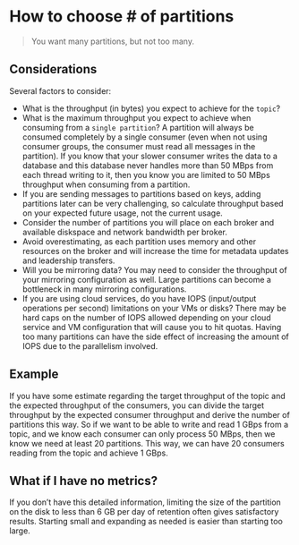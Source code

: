 # How to choose # of partitions

> You want many partitions, but not too many.

## Considerations

Several factors to consider:

- What is the throughput (in bytes) you expect to achieve for the `topic`?
- What is the maximum throughput you expect to achieve when consuming from a `single partition`? A partition will always be consumed completely by a single consumer (even when not using consumer groups, the consumer must read all messages in the partition). If you know that your slower consumer writes the data to a database and this database never handles more than 50 MBps from each thread writing to it, then you know you are limited to 50 MBps throughput when consuming from a partition.
- If you are sending messages to partitions based on keys, adding partitions later can be very challenging, so calculate throughput based on your expected future usage, not the current usage.
- Consider the number of partitions you will place on each broker and available diskspace and network bandwidth per broker.
- Avoid overestimating, as each partition uses memory and other resources on the broker and will increase the time for metadata updates and leadership transfers.
- Will you be mirroring data? You may need to consider the throughput of your mirroring configuration as well. Large partitions can become a bottleneck in many mirroring configurations.
- If you are using cloud services, do you have IOPS (input/output operations per second) limitations on your VMs or disks? There may be hard caps on the number of IOPS allowed depending on your cloud service and VM configuration that will cause you to hit quotas. Having too many partitions can have the side effect of increasing the amount of IOPS due to the parallelism involved.

## Example

If you have some estimate regarding the target throughput of the topic and the expected throughput of the consumers, you can divide the target throughput by the expected consumer throughput and derive the number of partitions this way. So if we want to be able to write and read 1 GBps from a topic, and we know each consumer can only process 50 MBps, then we know we need at least 20 partitions. This way, we can have 20 consumers reading from the topic and achieve 1 GBps.

## What if I have no metrics?

If you don’t have this detailed information, limiting the size of the partition on the disk to less than 6 GB per day of retention often gives satisfactory results. Starting small and expanding as needed is easier than starting too large.
